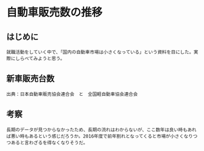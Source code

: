 # 自動車販売数の推移

## はじめに
    就職活動をしていく中で、「国内の自動車市場は小さくなっている」という資料を目にした。実際にしらべてみようと思う。

## 新車販売台数

<div id="chart1"></div>

    出典：日本自動車販売協会連合会　と　全国軽自動車協会連合会

## 考察
    長期のデータが見つからなかったため、長期の流れはわからないが、ここ数年は良い時もあれば悪い時もあるという感じだろうか。2016年度で前年割れとなってくると市場が小さくなりつつあると言わざるを得なくなりそうだ。

<script type="text/javascript" src="https://www.gstatic.com/charts/loader.js"></script>